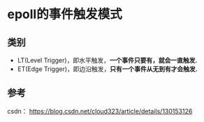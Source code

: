 # epoll的事件触发模式

## 类别

- LT(Level Trigger)，即水平触发，**一个事件只要有，就会一直触发.**
- ET(Edge Trigger)，即边沿触发，**只有一个事件从无到有才会触发.**

## 参考

csdn： https://blog.csdn.net/cloud323/article/details/130153126